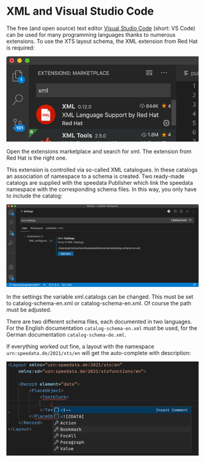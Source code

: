 # XML and Visual Studio Code

The free (and open source) text editor [Visual Studio Code](https://code.visualstudio.com) (short: VS Code) can be used for many programming languages thanks to numerous extensions. To use the XTS layout schema, the XML extension from Red Hat is required:

![](img/vscode-xml-redhat.png)

Open the extensions marketplace and search for xml.
The extension from Red Hat is the right one.

This extension is controlled via so-called XML catalogues.
In these catalogs an association of namespace to a schema is created. Two ready-made catalogs are supplied with the speedata Publisher which link the speedata namespace with the corresponding schema files. In this way, you only have to include the catalog:

![](img/vscode-xml-catalog.png)


In the settings the variable xml.catalogs can be changed.
This must be set to catalog-schema-en.xml or catalog-schema-en.xml.
Of course the path must be adjusted.

There are two different schema files, each documented in two languages. For the English documentation `catalog-schema-en.xml` must be used, for the German documentation `catalog-schema-de.xml`.

If everything worked out fine, a layout with the namespace `urn:speedata.de/2021/xts/en` will get the auto-complete with description:


![](img/vscode-sample-layout.png)

